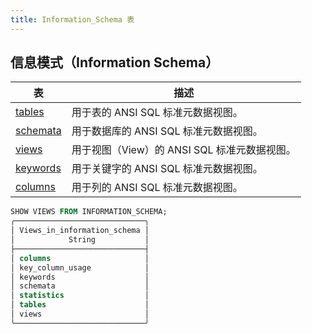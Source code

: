 ```yaml
---
title: Information_Schema 表
---
```


## 信息模式（Information Schema）

| 表                                        | 描述                                    |
|----------------------------------------------|------------------------------------------------|
| [tables](information-schema-tables.md)       | 用于表的 ANSI SQL 标准元数据视图。    |
| [schemata](information-schema-schemata.md) | 用于数据库的 ANSI SQL 标准元数据视图。 |
| [views](information-schema-views.md)         | 用于视图（View）的 ANSI SQL 标准元数据视图。     |
| [keywords](information-schema-keywords.md)   | 用于关键字的 ANSI SQL 标准元数据视图。  |
| [columns](information-schema-columns.md)     | 用于列的 ANSI SQL 标准元数据视图。   |


```sql
SHOW VIEWS FROM INFORMATION_SCHEMA;
╭─────────────────────────────╮
│ Views_in_information_schema │
│            String           │
├─────────────────────────────┤
│ columns                     │
│ key_column_usage            │
│ keywords                    │
│ schemata                    │
│ statistics                  │
│ tables                      │
│ views                       │
╰─────────────────────────────╯
```
